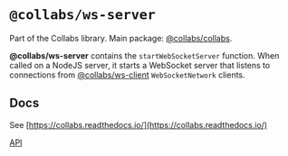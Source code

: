 # `@collabs/ws-server`

Part of the Collabs library. Main package: [@collabs/collabs](https://www.npmjs.com/package/@collabs/collabs).

**@collabs/ws-server** contains the `startWebSocketServer` function. When called on a NodeJS server, it starts a WebSocket server that listens to connections from [@collabs/ws-client](https://www.npmjs.com/package/@collabs/ws-client) `WebSocketNetwork` clients.

## Docs

<!-- TODO: Link to specific docs page instead of whole site -->

See [https://collabs.readthedocs.io/](https://collabs.readthedocs.io/)

[API](https://collabs.readthedocs.io/en/latest/api/ws-server)
